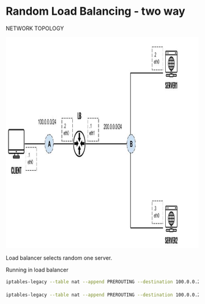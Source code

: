 # Random Load Balancing - two way

NETWORK TOPOLOGY

<div align="center">
  <img src="https://github.com/mariocuomo/kathara-testing/blob/main/labs/loadBalancer_twoWay/schema.png" height=550>
</div>


Load balancer selects random one server.



Running in load balancer
```Bash
iptables-legacy --table nat --append PREROUTING --destination 100.0.0.2 -p tcp --dport 80 --match statistic --mode random --probability 0.5 --jump DNAT --to-destination 200.0.0.2:80

iptables-legacy --table nat --append PREROUTING --destination 100.0.0.2 -p tcp --dport 80 --match statistic --mode random --probability 0.5 --jump DNAT --to-destination 200.0.0.3:80
```






